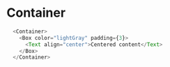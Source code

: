 # Container

```javascript
  <Container>
    <Box color="lightGray" padding={3}>
      <Text align="center">Centered content</Text>
    </Box>
  </Container>
```
